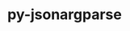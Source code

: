 ---
title: "py-jsonargparse"
layout: cache
categories: [package, develop]
meta: {"versions": ["4.27.5", "4.28.0"], "compilers": ["apple-clang@=15.0.0", "gcc@=11.4.0"], "oss": ["ubuntu22.04", "ventura"], "platforms": ["darwin", "linux"], "targets": ["aarch64", "x86_64_v3"], "stacks": ["ml-darwin-aarch64-mps", "ml-linux-x86_64-cpu", "ml-linux-x86_64-cuda", "root"], "num_specs": 28, "num_specs_by_stack": {"root": 28, "ml-darwin-aarch64-mps": 14, "ml-linux-x86_64-cuda": 14, "ml-linux-x86_64-cpu": 14}}
spec_details: [{"hash": "y6x64qjt3vrkvbzbglzpssq7o66rekoo", "compiler": "apple-clang@=15.0.0", "versions": ["4.28.0"], "os": "ventura", "platform": "darwin", "target": "aarch64", "variants": ["build_system=python_pip", "+signatures"], "stacks": ["root", "ml-darwin-aarch64-mps"], "size": "-", "tarball": "https://binaries.spack.io/develop/build_cache/darwin-ventura-aarch64/apple-clang-15.0.0/py-jsonargparse-4.28.0/darwin-ventura-aarch64-apple-clang-15.0.0-py-jsonargparse-4.28.0-y6x64qjt3vrkvbzbglzpssq7o66rekoo.spack"}, {"hash": "47cra55ree5vi7dz24e4k4qex4qutcmy", "compiler": "apple-clang@=15.0.0", "versions": ["4.27.5"], "os": "ventura", "platform": "darwin", "target": "aarch64", "variants": ["build_system=python_pip", "+signatures"], "stacks": ["root", "ml-darwin-aarch64-mps"], "size": "-", "tarball": "https://binaries.spack.io/develop/build_cache/darwin-ventura-aarch64/apple-clang-15.0.0/py-jsonargparse-4.27.5/darwin-ventura-aarch64-apple-clang-15.0.0-py-jsonargparse-4.27.5-47cra55ree5vi7dz24e4k4qex4qutcmy.spack"}, {"hash": "wbrqkxr6ncb24thtcmu6recmyhe7zxln", "compiler": "apple-clang@=15.0.0", "versions": ["4.27.5"], "os": "ventura", "platform": "darwin", "target": "aarch64", "variants": ["build_system=python_pip", "+signatures"], "stacks": ["root", "ml-darwin-aarch64-mps"], "size": "-", "tarball": "https://binaries.spack.io/develop/build_cache/darwin-ventura-aarch64/apple-clang-15.0.0/py-jsonargparse-4.27.5/darwin-ventura-aarch64-apple-clang-15.0.0-py-jsonargparse-4.27.5-wbrqkxr6ncb24thtcmu6recmyhe7zxln.spack"}, {"hash": "ftvqbfy5zhu3p5pwfiplumqw4dnx5d77", "compiler": "apple-clang@=15.0.0", "versions": ["4.27.5"], "os": "ventura", "platform": "darwin", "target": "aarch64", "variants": ["build_system=python_pip", "+signatures"], "stacks": ["root", "ml-darwin-aarch64-mps"], "size": "-", "tarball": "https://binaries.spack.io/develop/build_cache/darwin-ventura-aarch64/apple-clang-15.0.0/py-jsonargparse-4.27.5/darwin-ventura-aarch64-apple-clang-15.0.0-py-jsonargparse-4.27.5-ftvqbfy5zhu3p5pwfiplumqw4dnx5d77.spack"}, {"hash": "rweuovuslsigjqurpai4mkdirpnrm6h3", "compiler": "apple-clang@=15.0.0", "versions": ["4.28.0"], "os": "ventura", "platform": "darwin", "target": "aarch64", "variants": ["build_system=python_pip", "+signatures"], "stacks": ["root", "ml-darwin-aarch64-mps"], "size": "-", "tarball": "https://binaries.spack.io/develop/build_cache/darwin-ventura-aarch64/apple-clang-15.0.0/py-jsonargparse-4.28.0/darwin-ventura-aarch64-apple-clang-15.0.0-py-jsonargparse-4.28.0-rweuovuslsigjqurpai4mkdirpnrm6h3.spack"}, {"hash": "6alkcn63pn2rtzrgwyl4xykk4hjzpdkz", "compiler": "apple-clang@=15.0.0", "versions": ["4.27.5"], "os": "ventura", "platform": "darwin", "target": "aarch64", "variants": ["build_system=python_pip", "+signatures"], "stacks": ["root", "ml-darwin-aarch64-mps"], "size": "-", "tarball": "https://binaries.spack.io/develop/build_cache/darwin-ventura-aarch64/apple-clang-15.0.0/py-jsonargparse-4.27.5/darwin-ventura-aarch64-apple-clang-15.0.0-py-jsonargparse-4.27.5-6alkcn63pn2rtzrgwyl4xykk4hjzpdkz.spack"}, {"hash": "fvcyqcqi4rm7scwmwz6jeadae35twvrr", "compiler": "apple-clang@=15.0.0", "versions": ["4.28.0"], "os": "ventura", "platform": "darwin", "target": "aarch64", "variants": ["build_system=python_pip", "+signatures"], "stacks": ["root", "ml-darwin-aarch64-mps"], "size": "-", "tarball": "https://binaries.spack.io/develop/build_cache/darwin-ventura-aarch64/apple-clang-15.0.0/py-jsonargparse-4.28.0/darwin-ventura-aarch64-apple-clang-15.0.0-py-jsonargparse-4.28.0-fvcyqcqi4rm7scwmwz6jeadae35twvrr.spack"}, {"hash": "hbkiftue5rcowd5lcvoqfsmh47vbokon", "compiler": "apple-clang@=15.0.0", "versions": ["4.27.5"], "os": "ventura", "platform": "darwin", "target": "aarch64", "variants": ["build_system=python_pip", "+signatures"], "stacks": ["root", "ml-darwin-aarch64-mps"], "size": "-", "tarball": "https://binaries.spack.io/develop/build_cache/darwin-ventura-aarch64/apple-clang-15.0.0/py-jsonargparse-4.27.5/darwin-ventura-aarch64-apple-clang-15.0.0-py-jsonargparse-4.27.5-hbkiftue5rcowd5lcvoqfsmh47vbokon.spack"}, {"hash": "e7wvaexmqnqua7ddfluataoiebyk2xsh", "compiler": "apple-clang@=15.0.0", "versions": ["4.28.0"], "os": "ventura", "platform": "darwin", "target": "aarch64", "variants": ["build_system=python_pip", "+signatures"], "stacks": ["root", "ml-darwin-aarch64-mps"], "size": "-", "tarball": "https://binaries.spack.io/develop/build_cache/darwin-ventura-aarch64/apple-clang-15.0.0/py-jsonargparse-4.28.0/darwin-ventura-aarch64-apple-clang-15.0.0-py-jsonargparse-4.28.0-e7wvaexmqnqua7ddfluataoiebyk2xsh.spack"}, {"hash": "sw25omwvpdzmho3rfhbqwhbjwkakxpi3", "compiler": "apple-clang@=15.0.0", "versions": ["4.27.5"], "os": "ventura", "platform": "darwin", "target": "aarch64", "variants": ["build_system=python_pip", "+signatures"], "stacks": ["root", "ml-darwin-aarch64-mps"], "size": "-", "tarball": "https://binaries.spack.io/develop/build_cache/darwin-ventura-aarch64/apple-clang-15.0.0/py-jsonargparse-4.27.5/darwin-ventura-aarch64-apple-clang-15.0.0-py-jsonargparse-4.27.5-sw25omwvpdzmho3rfhbqwhbjwkakxpi3.spack"}, {"hash": "ovdsx2bxixv6llycrwnu2x4cfliv7bud", "compiler": "apple-clang@=15.0.0", "versions": ["4.28.0"], "os": "ventura", "platform": "darwin", "target": "aarch64", "variants": ["build_system=python_pip", "+signatures"], "stacks": ["root", "ml-darwin-aarch64-mps"], "size": "-", "tarball": "https://binaries.spack.io/develop/build_cache/darwin-ventura-aarch64/apple-clang-15.0.0/py-jsonargparse-4.28.0/darwin-ventura-aarch64-apple-clang-15.0.0-py-jsonargparse-4.28.0-ovdsx2bxixv6llycrwnu2x4cfliv7bud.spack"}, {"hash": "jfduhmx3lsbjfds75mrykdzyz2fjtuau", "compiler": "apple-clang@=15.0.0", "versions": ["4.28.0"], "os": "ventura", "platform": "darwin", "target": "aarch64", "variants": ["build_system=python_pip", "+signatures"], "stacks": ["root", "ml-darwin-aarch64-mps"], "size": "-", "tarball": "https://binaries.spack.io/develop/build_cache/darwin-ventura-aarch64/apple-clang-15.0.0/py-jsonargparse-4.28.0/darwin-ventura-aarch64-apple-clang-15.0.0-py-jsonargparse-4.28.0-jfduhmx3lsbjfds75mrykdzyz2fjtuau.spack"}, {"hash": "nc2gx6l3uek6bgkkcxcdteu3rh6ybjp2", "compiler": "apple-clang@=15.0.0", "versions": ["4.28.0"], "os": "ventura", "platform": "darwin", "target": "aarch64", "variants": ["build_system=python_pip", "+signatures"], "stacks": ["root", "ml-darwin-aarch64-mps"], "size": "-", "tarball": "https://binaries.spack.io/develop/build_cache/darwin-ventura-aarch64/apple-clang-15.0.0/py-jsonargparse-4.28.0/darwin-ventura-aarch64-apple-clang-15.0.0-py-jsonargparse-4.28.0-nc2gx6l3uek6bgkkcxcdteu3rh6ybjp2.spack"}, {"hash": "o6zrmwla7ai55lmgcvtj64msad5pxph7", "compiler": "apple-clang@=15.0.0", "versions": ["4.27.5"], "os": "ventura", "platform": "darwin", "target": "aarch64", "variants": ["build_system=python_pip", "+signatures"], "stacks": ["root", "ml-darwin-aarch64-mps"], "size": "-", "tarball": "https://binaries.spack.io/develop/build_cache/darwin-ventura-aarch64/apple-clang-15.0.0/py-jsonargparse-4.27.5/darwin-ventura-aarch64-apple-clang-15.0.0-py-jsonargparse-4.27.5-o6zrmwla7ai55lmgcvtj64msad5pxph7.spack"}, {"hash": "rg2wx5axytbxsxn5tnty4cywlg7tzu4y", "compiler": "gcc@=11.4.0", "versions": ["4.27.5"], "os": "ubuntu22.04", "platform": "linux", "target": "x86_64_v3", "variants": ["build_system=python_pip", "+signatures"], "stacks": ["root", "ml-linux-x86_64-cuda", "ml-linux-x86_64-cpu"], "size": "-", "tarball": "https://binaries.spack.io/develop/build_cache/linux-ubuntu22.04-x86_64_v3/gcc-11.4.0/py-jsonargparse-4.27.5/linux-ubuntu22.04-x86_64_v3-gcc-11.4.0-py-jsonargparse-4.27.5-rg2wx5axytbxsxn5tnty4cywlg7tzu4y.spack"}, {"hash": "5xcgfweh7o5bvuoey2drrrbqx5m5skst", "compiler": "gcc@=11.4.0", "versions": ["4.28.0"], "os": "ubuntu22.04", "platform": "linux", "target": "x86_64_v3", "variants": ["build_system=python_pip", "+signatures"], "stacks": ["root", "ml-linux-x86_64-cuda", "ml-linux-x86_64-cpu"], "size": "-", "tarball": "https://binaries.spack.io/develop/build_cache/linux-ubuntu22.04-x86_64_v3/gcc-11.4.0/py-jsonargparse-4.28.0/linux-ubuntu22.04-x86_64_v3-gcc-11.4.0-py-jsonargparse-4.28.0-5xcgfweh7o5bvuoey2drrrbqx5m5skst.spack"}, {"hash": "pbak5giclyhnlfxgc62ahe3uzcpqs5sq", "compiler": "gcc@=11.4.0", "versions": ["4.27.5"], "os": "ubuntu22.04", "platform": "linux", "target": "x86_64_v3", "variants": ["build_system=python_pip", "+signatures"], "stacks": ["root", "ml-linux-x86_64-cuda", "ml-linux-x86_64-cpu"], "size": "-", "tarball": "https://binaries.spack.io/develop/build_cache/linux-ubuntu22.04-x86_64_v3/gcc-11.4.0/py-jsonargparse-4.27.5/linux-ubuntu22.04-x86_64_v3-gcc-11.4.0-py-jsonargparse-4.27.5-pbak5giclyhnlfxgc62ahe3uzcpqs5sq.spack"}, {"hash": "6i7pdw5d77hr4cpkg6jk76cb5wpfjiok", "compiler": "gcc@=11.4.0", "versions": ["4.28.0"], "os": "ubuntu22.04", "platform": "linux", "target": "x86_64_v3", "variants": ["build_system=python_pip", "+signatures"], "stacks": ["root", "ml-linux-x86_64-cuda", "ml-linux-x86_64-cpu"], "size": "-", "tarball": "https://binaries.spack.io/develop/build_cache/linux-ubuntu22.04-x86_64_v3/gcc-11.4.0/py-jsonargparse-4.28.0/linux-ubuntu22.04-x86_64_v3-gcc-11.4.0-py-jsonargparse-4.28.0-6i7pdw5d77hr4cpkg6jk76cb5wpfjiok.spack"}, {"hash": "l5t7slm3223dbndk5wtwoowx6gia7ltb", "compiler": "gcc@=11.4.0", "versions": ["4.28.0"], "os": "ubuntu22.04", "platform": "linux", "target": "x86_64_v3", "variants": ["build_system=python_pip", "+signatures"], "stacks": ["root", "ml-linux-x86_64-cuda", "ml-linux-x86_64-cpu"], "size": "-", "tarball": "https://binaries.spack.io/develop/build_cache/linux-ubuntu22.04-x86_64_v3/gcc-11.4.0/py-jsonargparse-4.28.0/linux-ubuntu22.04-x86_64_v3-gcc-11.4.0-py-jsonargparse-4.28.0-l5t7slm3223dbndk5wtwoowx6gia7ltb.spack"}, {"hash": "zw6ja6mxj6csfyo23ybz3vg3xljc53sl", "compiler": "gcc@=11.4.0", "versions": ["4.27.5"], "os": "ubuntu22.04", "platform": "linux", "target": "x86_64_v3", "variants": ["build_system=python_pip", "+signatures"], "stacks": ["root", "ml-linux-x86_64-cuda", "ml-linux-x86_64-cpu"], "size": "-", "tarball": "https://binaries.spack.io/develop/build_cache/linux-ubuntu22.04-x86_64_v3/gcc-11.4.0/py-jsonargparse-4.27.5/linux-ubuntu22.04-x86_64_v3-gcc-11.4.0-py-jsonargparse-4.27.5-zw6ja6mxj6csfyo23ybz3vg3xljc53sl.spack"}, {"hash": "lrbzef2ocdgmm4sbajbu77grlhjeqamz", "compiler": "gcc@=11.4.0", "versions": ["4.27.5"], "os": "ubuntu22.04", "platform": "linux", "target": "x86_64_v3", "variants": ["build_system=python_pip", "+signatures"], "stacks": ["root", "ml-linux-x86_64-cuda", "ml-linux-x86_64-cpu"], "size": "-", "tarball": "https://binaries.spack.io/develop/build_cache/linux-ubuntu22.04-x86_64_v3/gcc-11.4.0/py-jsonargparse-4.27.5/linux-ubuntu22.04-x86_64_v3-gcc-11.4.0-py-jsonargparse-4.27.5-lrbzef2ocdgmm4sbajbu77grlhjeqamz.spack"}, {"hash": "jgxrvytbcomc345r6ysgabzf26ipa5oa", "compiler": "gcc@=11.4.0", "versions": ["4.28.0"], "os": "ubuntu22.04", "platform": "linux", "target": "x86_64_v3", "variants": ["build_system=python_pip", "+signatures"], "stacks": ["root", "ml-linux-x86_64-cuda", "ml-linux-x86_64-cpu"], "size": "-", "tarball": "https://binaries.spack.io/develop/build_cache/linux-ubuntu22.04-x86_64_v3/gcc-11.4.0/py-jsonargparse-4.28.0/linux-ubuntu22.04-x86_64_v3-gcc-11.4.0-py-jsonargparse-4.28.0-jgxrvytbcomc345r6ysgabzf26ipa5oa.spack"}, {"hash": "eu3i2g4vxksfhdept5cwxlrouivglldj", "compiler": "gcc@=11.4.0", "versions": ["4.27.5"], "os": "ubuntu22.04", "platform": "linux", "target": "x86_64_v3", "variants": ["build_system=python_pip", "+signatures"], "stacks": ["root", "ml-linux-x86_64-cuda", "ml-linux-x86_64-cpu"], "size": "-", "tarball": "https://binaries.spack.io/develop/build_cache/linux-ubuntu22.04-x86_64_v3/gcc-11.4.0/py-jsonargparse-4.27.5/linux-ubuntu22.04-x86_64_v3-gcc-11.4.0-py-jsonargparse-4.27.5-eu3i2g4vxksfhdept5cwxlrouivglldj.spack"}, {"hash": "4usyedqbyipqmm3amk5mjjbjcb5rhdnv", "compiler": "gcc@=11.4.0", "versions": ["4.27.5"], "os": "ubuntu22.04", "platform": "linux", "target": "x86_64_v3", "variants": ["build_system=python_pip", "+signatures"], "stacks": ["root", "ml-linux-x86_64-cuda", "ml-linux-x86_64-cpu"], "size": "-", "tarball": "https://binaries.spack.io/develop/build_cache/linux-ubuntu22.04-x86_64_v3/gcc-11.4.0/py-jsonargparse-4.27.5/linux-ubuntu22.04-x86_64_v3-gcc-11.4.0-py-jsonargparse-4.27.5-4usyedqbyipqmm3amk5mjjbjcb5rhdnv.spack"}, {"hash": "jycu57opqvvf3vbqdvbqlh2eqsxdqkgm", "compiler": "gcc@=11.4.0", "versions": ["4.27.5"], "os": "ubuntu22.04", "platform": "linux", "target": "x86_64_v3", "variants": ["build_system=python_pip", "+signatures"], "stacks": ["root", "ml-linux-x86_64-cuda", "ml-linux-x86_64-cpu"], "size": "-", "tarball": "https://binaries.spack.io/develop/build_cache/linux-ubuntu22.04-x86_64_v3/gcc-11.4.0/py-jsonargparse-4.27.5/linux-ubuntu22.04-x86_64_v3-gcc-11.4.0-py-jsonargparse-4.27.5-jycu57opqvvf3vbqdvbqlh2eqsxdqkgm.spack"}, {"hash": "ofkcohcn4es2sktmohz3hbcowiugwmpp", "compiler": "gcc@=11.4.0", "versions": ["4.28.0"], "os": "ubuntu22.04", "platform": "linux", "target": "x86_64_v3", "variants": ["build_system=python_pip", "+signatures"], "stacks": ["root", "ml-linux-x86_64-cuda", "ml-linux-x86_64-cpu"], "size": "-", "tarball": "https://binaries.spack.io/develop/build_cache/linux-ubuntu22.04-x86_64_v3/gcc-11.4.0/py-jsonargparse-4.28.0/linux-ubuntu22.04-x86_64_v3-gcc-11.4.0-py-jsonargparse-4.28.0-ofkcohcn4es2sktmohz3hbcowiugwmpp.spack"}, {"hash": "yge5moilbx3i2nuvgxkfoiiikoz2hax6", "compiler": "gcc@=11.4.0", "versions": ["4.28.0"], "os": "ubuntu22.04", "platform": "linux", "target": "x86_64_v3", "variants": ["build_system=python_pip", "+signatures"], "stacks": ["root", "ml-linux-x86_64-cuda", "ml-linux-x86_64-cpu"], "size": "-", "tarball": "https://binaries.spack.io/develop/build_cache/linux-ubuntu22.04-x86_64_v3/gcc-11.4.0/py-jsonargparse-4.28.0/linux-ubuntu22.04-x86_64_v3-gcc-11.4.0-py-jsonargparse-4.28.0-yge5moilbx3i2nuvgxkfoiiikoz2hax6.spack"}, {"hash": "la74zdln2l6qhtox4vk2yqml2xvro5zz", "compiler": "gcc@=11.4.0", "versions": ["4.28.0"], "os": "ubuntu22.04", "platform": "linux", "target": "x86_64_v3", "variants": ["build_system=python_pip", "+signatures"], "stacks": ["root", "ml-linux-x86_64-cuda", "ml-linux-x86_64-cpu"], "size": "-", "tarball": "https://binaries.spack.io/develop/build_cache/linux-ubuntu22.04-x86_64_v3/gcc-11.4.0/py-jsonargparse-4.28.0/linux-ubuntu22.04-x86_64_v3-gcc-11.4.0-py-jsonargparse-4.28.0-la74zdln2l6qhtox4vk2yqml2xvro5zz.spack"}]
---